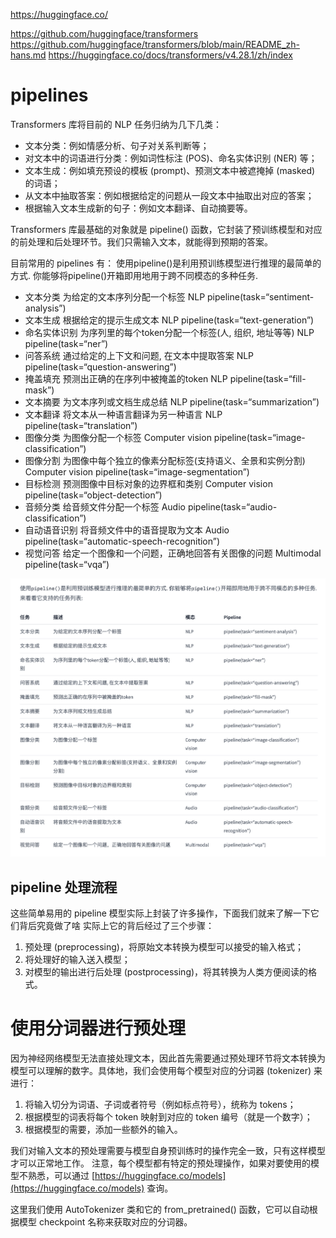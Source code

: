 https://huggingface.co/

https://github.com/huggingface/transformers
https://github.com/huggingface/transformers/blob/main/README_zh-hans.md
https://huggingface.co/docs/transformers/v4.28.1/zh/index

# pipelines
Transformers 库将目前的 NLP 任务归纳为几下几类：
- 文本分类：例如情感分析、句子对关系判断等；
- 对文本中的词语进行分类：例如词性标注 (POS)、命名实体识别 (NER) 等；
- 文本生成：例如填充预设的模板 (prompt)、预测文本中被遮掩掉 (masked) 的词语；
- 从文本中抽取答案：例如根据给定的问题从一段文本中抽取出对应的答案；
- 根据输入文本生成新的句子：例如文本翻译、自动摘要等。

Transformers 库最基础的对象就是 pipeline() 函数，它封装了预训练模型和对应的前处理和后处理环节。我们只需输入文本，就能得到预期的答案。

目前常用的 pipelines 有：
使用pipeline()是利用预训练模型进行推理的最简单的方式. 你能够将pipeline()开箱即用地用于跨不同模态的多种任务.
- 文本分类	为给定的文本序列分配一个标签	NLP	pipeline(task=“sentiment-analysis”)
- 文本生成	根据给定的提示生成文本	NLP	pipeline(task=“text-generation”)
- 命名实体识别	为序列里的每个token分配一个标签(人, 组织, 地址等等)	NLP	pipeline(task=“ner”)
- 问答系统	通过给定的上下文和问题, 在文本中提取答案	NLP	pipeline(task=“question-answering”)
- 掩盖填充	预测出正确的在序列中被掩盖的token	NLP	pipeline(task=“fill-mask”)
- 文本摘要	为文本序列或文档生成总结	NLP	pipeline(task=“summarization”)
- 文本翻译	将文本从一种语言翻译为另一种语言	NLP	pipeline(task=“translation”)
- 图像分类	为图像分配一个标签	Computer vision	pipeline(task=“image-classification”)
- 图像分割	为图像中每个独立的像素分配标签(支持语义、全景和实例分割)	Computer vision	pipeline(task=“image-segmentation”)
- 目标检测	预测图像中目标对象的边界框和类别	Computer vision	pipeline(task=“object-detection”)
- 音频分类	给音频文件分配一个标签	Audio	pipeline(task=“audio-classification”)
- 自动语音识别	将音频文件中的语音提取为文本	Audio	pipeline(task=“automatic-speech-recognition”)
- 视觉问答	给定一个图像和一个问题，正确地回答有关图像的问题	Multimodal	pipeline(task=“vqa”)

![pipeling-task](imgs/pipeline_task.png)

## pipeline 处理流程
这些简单易用的 pipeline 模型实际上封装了许多操作，下面我们就来了解一下它们背后究竟做了啥
实际上它的背后经过了三个步骤：

1. 预处理 (preprocessing)，将原始文本转换为模型可以接受的输入格式；
2. 将处理好的输入送入模型；
3. 对模型的输出进行后处理 (postprocessing)，将其转换为人类方便阅读的格式。
# 使用分词器进行预处理
因为神经网络模型无法直接处理文本，因此首先需要通过预处理环节将文本转换为模型可以理解的数字。具体地，我们会使用每个模型对应的分词器 (tokenizer) 来进行：

1. 将输入切分为词语、子词或者符号（例如标点符号），统称为 tokens；
2. 根据模型的词表将每个 token 映射到对应的 token 编号（就是一个数字）；
3. 根据模型的需要，添加一些额外的输入。

我们对输入文本的预处理需要与模型自身预训练时的操作完全一致，只有这样模型才可以正常地工作。
注意，每个模型都有特定的预处理操作，如果对要使用的模型不熟悉，可以通过 [https://huggingface.co/models](https://huggingface.co/models) 查询。

这里我们使用 AutoTokenizer 类和它的 from_pretrained() 函数，它可以自动根据模型 checkpoint 名称来获取对应的分词器。